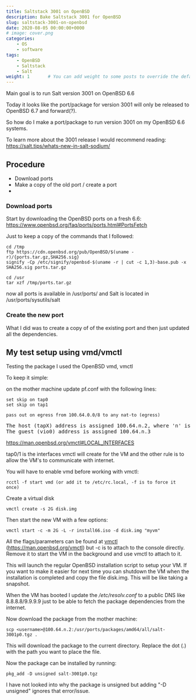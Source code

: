 ```yaml
---
title: Saltstack 3001 on OpenBSD
description: Bake Saltstack 3001 for OpenBSD
slug: saltstack-3001-on-openbsd
date: 2020-08-05 00:00:00+0000
# image: cover.png
categories:
    - OS
    - software
tags:
    - OpenBSD
    - Saltstack
    - Salt
weight: 1       # You can add weight to some posts to override the default sorting (date descending)
---
```

<!-- wp:paragraph -->
<p>Main goal is to run Salt version 3001 on OpenBSD 6.6</p>
<!-- /wp:paragraph -->

<!-- wp:paragraph -->
<p>Today it looks like the port/package for version 3001 will only be released to OpenBSD 6.7 and forward(?).</p>
<!-- /wp:paragraph -->

<!-- wp:paragraph -->
<p>So how do I make a port/package to run version 3001 on my OpenBSD 6.6 systems.</p>
<!-- /wp:paragraph -->

<!-- wp:paragraph -->
<p>To learn more about the 3001 release I would recommend reading: <a href="https://salt.tips/whats-new-in-salt-sodium/">https://salt.tips/whats-new-in-salt-sodium/</a></p>
<!-- /wp:paragraph -->

<!-- wp:heading -->
<h2>Procedure</h2>
<!-- /wp:heading -->

<!-- wp:list -->
<ul><li>Download ports</li><li>Make a copy of the old port / create a port</li><li></li></ul>
<!-- /wp:list -->

<!-- wp:heading {"level":3} -->
<h3>Download ports</h3>
<!-- /wp:heading -->

<!-- wp:paragraph -->
<p>Start by downloading the OpenBSD ports on a fresh 6.6: <a href="https://www.openbsd.org/faq/ports/ports.html#PortsFetch">https://www.openbsd.org/faq/ports/ports.html#PortsFetch</a></p>
<!-- /wp:paragraph -->

<!-- wp:paragraph -->
<p>Just to keep a copy of the commands that I followed:</p>
<!-- /wp:paragraph -->

<!-- wp:code -->
<pre class="wp-block-code"><code>cd /tmp
ftp https://cdn.openbsd.org/pub/OpenBSD/$(uname -r)/{ports.tar.gz,SHA256.sig}
signify -Cp /etc/signify/openbsd-$(uname -r | cut -c 1,3)-base.pub -x SHA256.sig ports.tar.gz

cd /usr
tar xzf /tmp/ports.tar.gz</code></pre>
<!-- /wp:code -->

<!-- wp:paragraph -->
<p>now all ports is available in /usr/ports/ and Salt is located in /usr/ports/sysutils/salt</p>
<!-- /wp:paragraph -->

<!-- wp:heading {"level":3} -->
<h3>Create the new port</h3>
<!-- /wp:heading -->

<!-- wp:paragraph -->
<p>What I did was to create a copy of of the existing port and then just updated all the dependencies.</p>
<!-- /wp:paragraph -->

<!-- wp:heading -->
<h2>My test setup using vmd/vmctl</h2>
<!-- /wp:heading -->

<!-- wp:paragraph -->
<p>Testing the package I used the OpenBSD vmd, vmctl</p>
<!-- /wp:paragraph -->

<!-- wp:paragraph -->
<p>To keep it simple:</p>
<!-- /wp:paragraph -->

<!-- wp:paragraph -->
<p>on the mother machine update pf.conf with the following lines:</p>
<!-- /wp:paragraph -->

<!-- wp:code -->
<pre class="wp-block-code"><code>set skip on tap0
set skip on tap1

pass out on egress from 100.64.0.0/8 to any nat-to (egress)</code></pre>
<!-- /wp:code -->

<!-- wp:preformatted -->
<pre class="wp-block-preformatted">The host (tapX) address is assigned 100.64.n.2, where 'n' is the numeric VM ID visible in the 'vmctl status' command
The guest (vio0) address is assigned 100.64.n.3</pre>
<!-- /wp:preformatted -->

<!-- wp:paragraph {"fontSize":"small"} -->
<p class="has-small-font-size"><a href="https://man.openbsd.org/vmctl#LOCAL_INTERFACES">https://man.openbsd.org/vmctl#LOCAL_INTERFACES</a></p>
<!-- /wp:paragraph -->

<!-- wp:paragraph -->
<p>tap0/1 is the interfaces vmctl will create for the VM and the other rule is to allow the VM's to communicate with internet.</p>
<!-- /wp:paragraph -->

<!-- wp:paragraph -->
<p>You will have to enable vmd before working with vmctl:</p>
<!-- /wp:paragraph -->

<!-- wp:code -->
<pre class="wp-block-code"><code>rcctl -f start vmd (or add it to /etc/rc.local, -f is to force it once)</code></pre>
<!-- /wp:code -->

<!-- wp:paragraph -->
<p>Create a virtual disk</p>
<!-- /wp:paragraph -->

<!-- wp:code -->
<pre class="wp-block-code"><code>vmctl create -s 2G disk.img</code></pre>
<!-- /wp:code -->

<!-- wp:paragraph -->
<p>Then start the new VM with a few options:</p>
<!-- /wp:paragraph -->

<!-- wp:code -->
<pre class="wp-block-code"><code>vmctl start -c -m 2G -L -r install66.iso -d disk.img "myvm"</code></pre>
<!-- /wp:code -->

<!-- wp:paragraph -->
<p>All the flags/parameters can be found at <a href="https://man.openbsd.org/vmctl">vmctl</a> (<a href="https://man.openbsd.org/vmctl">https://man.openbsd.org/vmctl</a>) but -c is to attach to the console directly. Remove it to start the VM in the background and use vmctl to attach to it.</p>
<!-- /wp:paragraph -->

<!-- wp:paragraph -->
<p>This will launch the regular OpenBSD installation script to setup your VM. If you want to make it easier for next time you can shutdown the VM when the installation is completed and copy the file disk.img. This will be like taking a snapshot.</p>
<!-- /wp:paragraph -->

<!-- wp:paragraph -->
<p>When the VM has booted I update the <em>/etc/resolv.conf</em> to a public DNS like 8.8.8.8/9.9.9.9 just to be able to fetch the package dependencies from the internet.</p>
<!-- /wp:paragraph -->

<!-- wp:paragraph -->
<p>Now download the package from the mother machine:</p>
<!-- /wp:paragraph -->

<!-- wp:code -->
<pre class="wp-block-code"><code>scp &lt;username>@100.64.n.2:/usr/ports/packages/amd64/all/salt-3001p0.tgz .</code></pre>
<!-- /wp:code -->

<!-- wp:paragraph -->
<p>This will download the package to the current directory. Replace the dot (.) with the path you want to place the file.</p>
<!-- /wp:paragraph -->

<!-- wp:paragraph -->
<p>Now the package can be installed by running:</p>
<!-- /wp:paragraph -->

<!-- wp:code -->
<pre class="wp-block-code"><code>pkg_add -D unsigned salt-3001p0.tgz</code></pre>
<!-- /wp:code -->

<!-- wp:paragraph -->
<p>I have not looked into why the package is unsigned but adding "-D unsigned" ignores that error/issue.</p>
<!-- /wp:paragraph -->